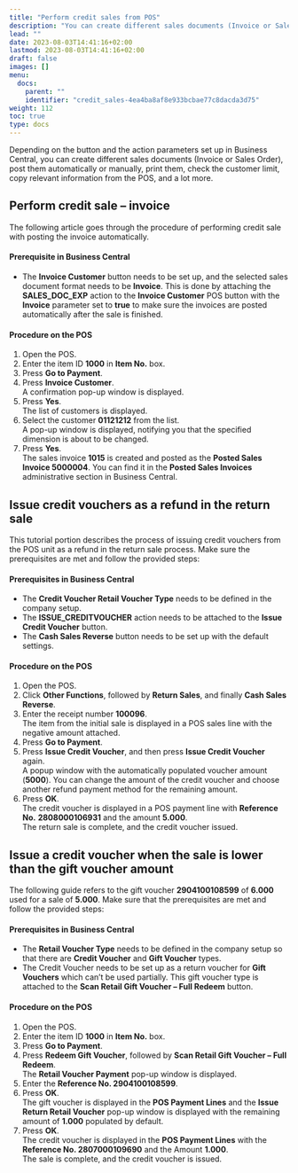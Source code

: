 ```yaml
---
title: "Perform credit sales from POS"
description: "You can create different sales documents (Invoice or Sales Order), post them automatically or manually, print them, check the customer limit, copy relevant information from the POS, and a lot more."
lead: ""
date: 2023-08-03T14:41:16+02:00
lastmod: 2023-08-03T14:41:16+02:00
draft: false
images: []
menu:
  docs:
    parent: ""
    identifier: "credit_sales-4ea4ba8af8e933bcbae77c8dacda3d75"
weight: 112
toc: true
type: docs
---
```

Depending on the button and the action parameters set up in Business Central, you can create different sales documents (Invoice or Sales Order), post them automatically or manually, print them, check the customer limit, copy relevant information from the POS, and a lot more. 

## Perform credit sale – invoice

The following article goes through the procedure of performing credit sale with posting the invoice automatically.

#### Prerequisite in Business Central

- The **Invoice Customer** button needs to be set up, and the selected sales document format needs to be **Invoice**. This is done by attaching the **SALES_DOC_EXP** action to the **Invoice Customer** POS button with the **Invoice** parameter set to **true** to make sure the invoices are posted automatically after the sale is finished. 

#### Procedure on the POS

1.	Open the POS.
2.	Enter the item ID **1000** in **Item No.** box.
3.	Press **Go to Payment**.
4.	Press **Invoice Customer**.         
    A confirmation pop-up window is displayed.
5.	Press **Yes**.     
    The list of customers is displayed.
6.	Select the customer **01121212** from the list.        
    A pop-up window is displayed, notifying you that the specified dimension is about to be changed.
7.	Press **Yes**.      
    The sales invoice **1015** is created and posted as the **Posted Sales Invoice 5000004**. You can find it in the **Posted Sales Invoices** administrative section in Business Central.

## Issue credit vouchers as a refund in the return sale

This tutorial portion describes the process of issuing credit vouchers from the POS unit as a refund in the return sale process. Make sure the prerequisites are met and follow the provided steps:

#### Prerequisites in Business Central

- The **Credit Voucher Retail Voucher Type** needs to be defined in the company setup.
- The **ISSUE_CREDITVOUCHER** action needs to be attached to the **Issue Credit Voucher** button.
- The **Cash Sales Reverse** button needs to be set up with the default settings.

#### Procedure on the POS

1.	Open the POS.
2.	Click **Other Functions**, followed by **Return Sales**, and finally **Cash Sales Reverse**.
3.	Enter the receipt number **100096**.    
    The item from the initial sale is displayed in a POS sales line with the negative amount attached.
4.	Press **Go to Payment**.
5.	Press **Issue Credit Voucher**, and then press **Issue Credit Voucher** again.     
    A popup window with the automatically populated voucher amount (**5000**). You can change the amount of the credit voucher and choose another refund payment method for the remaining amount. 
6.	Press **OK**.     
    The credit voucher is displayed in a POS payment line with **Reference No.** **2808000106931** and the amount **5.000**.      
    The return sale is complete, and the credit voucher issued. 

## Issue a credit voucher when the sale is lower than the gift voucher amount

The following guide refers to the gift voucher **2904100108599** of **6.000** used for a sale of **5.000**. Make sure that the prerequisites are met and follow the provided steps:

#### Prerequisites in Business Central

- The **Retail Voucher Type** needs to be defined in the company setup so that there are **Credit Voucher** and **Gift Voucher** types.
-	The Credit Voucher needs to be set up as a return voucher for **Gift Vouchers** which can’t be used partially. This gift voucher type is attached to the **Scan Retail Gift Voucher – Full Redeem** button.

#### Procedure on the POS

1.	Open the POS.
2.	Enter the item ID **1000** in **Item No.** box.
3.	Press **Go to Payment**.
4.	Press **Redeem Gift Voucher**, followed by **Scan Retail Gift Voucher – Full Redeem**.     
    The **Retail Voucher Payment** pop-up window is displayed.
5.	Enter the **Reference No. 2904100108599**.
6.	Press **OK**.      
    The gift voucher is displayed in the **POS Payment Lines** and the **Issue Return Retail Voucher** pop-up window is displayed with the remaining amount of **1.000** populated by default.
7.	Press **OK**.   
    The credit voucher is displayed in the **POS Payment Lines** with the **Reference No. 2807000109690** and the Amount **1.000**.    
    The sale is complete, and the credit voucher is issued.


